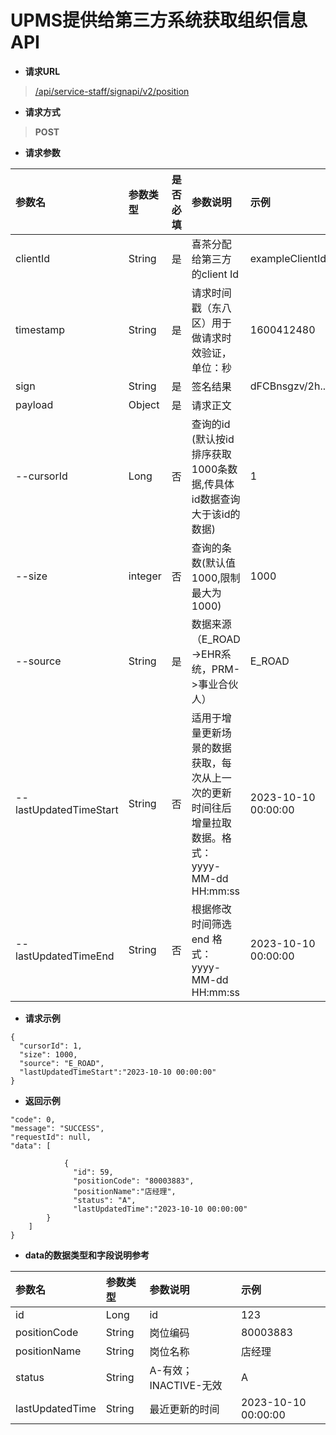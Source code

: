 # UPMS提供给第三方系统获取组织信息API
- **请求URL**
> [/api/service-staff/signapi/v2/position](#)
- **请求方式**
>**POST**

- **请求参数**

| 参数名                    | 参数类型         | 是否必填 | 参数说明                                                                                               | 示例                                     |
|:-----------------------|:-------------|:-----|:---------------------------------------------------------------------------------------------------|:---------------------------------------|
| clientId               | String       | 是    | 喜茶分配给第三方的client Id                                                                                 | exampleClientId                        |
| timestamp              | String       | 是    | 请求时间戳（东八区）用于做请求时效验证，单位：秒                                                                           | 1600412480                             |
| sign                   | String       | 是    | 签名结果                                                                                               | dFCBnsgzv/2h...                        |
| payload                | Object       | 是    | 请求正文                                                                                               |  |
| --cursorId             | Long         | 否    | 查询的id (默认按id排序获取1000条数据,传具体id数据查询大于该id的数据)                                                         | 1                                      |
| --size                 | integer      | 否    | 查询的条数(默认值1000,限制最大为1000)                                                                           | 1000                                   |
| --source               | String       | 是    | 数据来源（E_ROAD->EHR系统，PRM->事业合伙人）                                                                     | E_ROAD                                 |
| --lastUpdatedTimeStart | String       | 否    | 适用于增量更新场景的数据获取，每次从上一次的更新时间往后增量拉取数据。格式： yyyy-MM-dd HH:mm:ss                                              | 2023-10-10 00:00:00 |
| --lastUpdatedTimeEnd   | String       | 否    | 根据修改时间筛选 end 格式： yyyy-MM-dd HH:mm:ss                                                                    | 2023-10-10 00:00:00 |

- **请求示例**
```
{
  "cursorId": 1,
  "size": 1000, 
  "source": "E_ROAD",
  "lastUpdatedTimeStart":"2023-10-10 00:00:00"
}
```
- **返回示例**

```
"code": 0,
"message": "SUCCESS",
"requestId": null,
"data": [

            {
              "id": 59,              
              "positionCode": "80003883",              
              "positionName":"店经理",                        
              "status": "A",             
              "lastUpdatedTime":"2023-10-10 00:00:00"
        }
    ]
}
```
- **data的数据类型和字段说明参考**


| 参数名                   | 参数类型    | 参数说明    | 示例                  |
|:----------------------|:--------|:--------|:--------------------|
| id	                   | Long    | id      | 123                 |
| positionCode              | 	String | 岗位编码    | 80003883            |
| positionName           | 	String | 岗位名称    | 店经理                 |
| status	             | String  | A-有效；INACTIVE-无效    | A                   |
| lastUpdatedTime | String        | 最近更新的时间 | 2023-10-10 00:00:00 |

